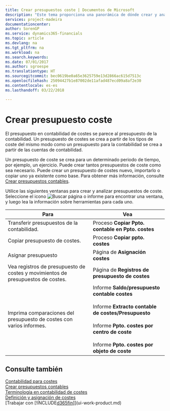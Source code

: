 ```yaml
---
title: Crear presupuestos coste | Documentos de Microsoft
description: "Este tema proporciona una panorámica de dónde crear y analizar presupuestos de costes."
services: project-madeira
documentationcenter: 
author: SorenGP
ms.service: dynamics365-financials
ms.topic: article
ms.devlang: na
ms.tgt_pltfrm: na
ms.workload: na
ms.search.keywords: 
ms.date: 07/01/2017
ms.author: sgroespe
ms.translationtype: HT
ms.sourcegitcommit: bec0619be0a65e3625759e13d2866ac615d7513c
ms.openlocfilehash: 25094427b1e87002de11afad487ecd09a8af2e30
ms.contentlocale: es-es
ms.lasthandoff: 03/22/2018

---
```

# <a name="creating-cost-budgets"></a>Crear presupuesto coste
El presupuesto en contabilidad de costes se parece al presupuesto de la contabilidad. Un presupuesto de costes se crea a partir de los tipos de coste del mismo modo como un presupuesto para la contabilidad se crea a partir de las cuentas de contabilidad.  

Un presupuesto de coste se crea para un determinado periodo de tiempo, por ejemplo, un ejercicio. Puede crear tantos presupuestos de coste como sea necesario. Puede crear un presupuesto de costes nuevo, importarlo o copiar uno ya existente como base. Para obtener más información, consulte [Crear presupuestos contables](finance-how-create-budgets.md).

Utilice las siguientes ventanas para crear y analizar presupuestos de coste. Seleccione el icono ![Buscar página o informe](media/ui-search/search_small.png "icono Buscar página o informe") para encontrar una ventana, y luego lea la información sobre herramientas para cada uno.

|Para|Vea|  
|--------|---------|  
|Transferir presupuestos de la contabilidad.|Proceso **Copiar Ppto. contable en Ppto. costes**|  
|Copiar presupuesto de costes.|Proceso **Copiar ppto. costes**|  
|Asignar presupuesto|Página de **Asignación costes**|  
|Vea registros de presupuesto de costes y movimientos de presupuestos de costes.|Página de **Registros de presupuesto de costes**|  
|Imprima comparaciones del presupuesto de costes con varios informes.|Informe **Saldo/presupuesto contable costes**<br /><br /> Informe **Extracto contable de costes/Presupuesto**<br /><br /> Informe **Ppto. costes por centro de coste**<br /><br /> Informe **Ppto. costes por objeto de coste**|  

## <a name="see-also"></a>Consulte también  
[Contabilidad para costes](finance-manage-cost-accounting.md)  
[Crear presupuestos contables](finance-how-create-budgets.md)  
[Terminología en contabilidad de costes](finance-terminology-in-cost-accounting.md)   
[Definición y asignación de costes](finance-define-and-allocate-costs.md)  
[Trabajar con [!INCLUDE[d365fin](includes/d365fin_md.md)]](ui-work-product.md)

